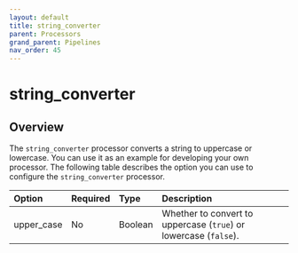 ```yaml
---
layout: default
title: string_converter
parent: Processors
grand_parent: Pipelines
nav_order: 45
---
```


# string_converter

## Overview

The `string_converter` processor converts a string to uppercase or lowercase. You can use it as an example for developing your own processor. The following table describes the option you can use to configure the `string_converter` processor.

Option | Required | Type | Description
:--- | :--- | :--- | :---
upper_case | No | Boolean | Whether to convert to uppercase (`true`) or lowercase (`false`).

<!---## Configuration

Content will be added to this section.

## Metrics

Content will be added to this section.--->